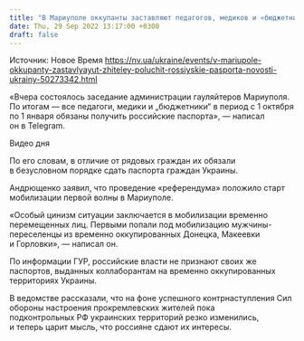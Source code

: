 ```yaml
---
title: "В Мариуполе оккупанты заставляют педагогов, медиков и «бюджетников» до 1 января получить российские паспорта — советник мэра"
date: Thu, 29 Sep 2022 13:17:00 +0300
draft: false
---
```

Источник: Новое Время https://nv.ua/ukraine/events/v-mariupole-okkupanty-zastavlyayut-zhiteley-poluchit-rossiyskie-pasporta-novosti-ukrainy-50273342.html


«Вчера состоялось заседание администрации гауляйтеров Мариуполя. По итогам — все педагоги, медики и „бюджетники“ в период с 1 октября по 1 января обязаны получить российские паспорта», — написал он в Telegram.

 Видео дня   

По его словам, в отличие от рядовых граждан их обязали в безусловном порядке сдать паспорта граждан Украины.

Андрющенко заявил, что проведение «референдума» положило старт мобилизации первой волны в Мариуполе.

«Особый цинизм ситуации заключается в мобилизации временно перемещенных лиц. Первыми попали под мобилизацию мужчины-переселенцы из временно оккупированных Донецка, Макеевки и Горловки», — написал он.

По информации ГУР, российские власти не признают своих же паспортов, выданных коллаборантам на временно оккупированных территориях Украины.

В ведомстве рассказали, что на фоне успешного контрнаступления Сил обороны настроения прокремлевских жителей пока подконтрольных РФ украинских территорий резко изменились, и теперь царит мысль, что россияне сдают их интересы.
